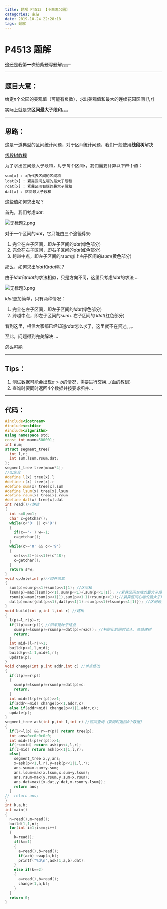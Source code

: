 ```yaml
---
title: 题解 P4513 【小白逛公园】
categories: 主站
date: 2019-10-24 22:28:18
tags: 题解
---
```


 

# P4513 题解
~~这还是我第一次给紫题写题解。。。~~

---

## 题目大意：
给定$n$个公园的美观值（可能有负数），求出美观值和最大的连续花园区间 $[l,r]$ 

实际上就是求**区间最大子段和**。。。

---

## 思路：
这是一道典型的区间统计问题，对于区间统计问题，我们一般使用**线段树**解决

[线段树教程](https://listener1379.site/2019/[数据结构]线段树/)

为了求出区间最大子段和，对于每个区间x，我们需要计算以下四个值：
```
sum[x] : x所代表区间的区间和
ldat[x] : 紧靠区间左端的最大子段和
rdat[x] : 紧靠区间右端的最大子段和
dat[x] : 区间最大子段和

```

这些值如何求出呢？

首先，我们考虑$dat$:

![无标题2.png](https://i.loli.net/2019/09/05/JeHP9qKl45cXrj8.png)

对于一个区间的$dat$，它只能由三个途径得来:
1. 完全在左子区间，即左子区间的$dat$(绿色部分)
2. 完全在右子区间，即右子区间的$dat$(红色部分)
3. 跨越中点，即左子区间的$rsum$加上右子区间的$lsum$(黄色部分)

那么，如何求出$ldat$和$rdat$呢？

由于$ldat$和$rdat$的求法相似，只是方向不同，这里只考虑$ldat$的求法 $\dots$

![无标题3.png](https://i.loli.net/2019/09/05/fNOaXwJ75pejxMZ.png)

$ldat$更加简单，只有两种情况：
1. 完全在左子区间，即左子区间的$ldat$(绿色部分)
2. 跨越中点，即左子区间的$sum +$ 右子区间的 $ldat$(红色部分)

看到这里，相信大家都已经知道$rdat$怎么求了，这里就不在赘述。。。

至此，问题得到完美解决 $\dots$

~~怎么可能~~

---

## Tips：
1. 测试数据可能会出现$a>b$的情况，需要进行交换...(血的教训)
2. 查询时要同时返回4个数据并按要求归并...

---

## 代码：
```cpp
#include<iostream>
#include<cstdio>
#include<algorithm>
using namespace std;
const int maxn=500001;
int n,m;
struct segment_tree{
  int l,r;
  int sum,lsum,rsum,dat;
};
segment_tree tree[maxn*4];
//宏定义
#define l(x) tree[x].l
#define r(x) tree[x].r
#define sum(x) tree[x].sum
#define lsum(x) tree[x].lsum
#define rsum(x) tree[x].rsum
#define dat(x) tree[x].dat
int read()//快读
{
  int s=0,w=1;
  char c=getchar();
  while(c<'0' || c>'9')
  {
    if(c=='-') w=-1;
    c=getchar();
  }
  while(c>='0' && c<='9')
  {
    s=(s<<3)+(s<<1)+(c^48);
    c=getchar();
  }
  return s*w;
}
void update(int p)//归并信息
{
  sum(p)=sum(p<<1)+sum(p<<1|1); //区间和
  lsum(p)=max(lsum(p<<1),sum(p<<1)+lsum(p<<1|1)); //紧靠区间左端的最大子段和
  rsum(p)=max(rsum(p<<1|1),sum(p<<1|1)+rsum(p<<1));//紧靠区间右端的最大子段和
  dat(p)=max({dat(p<<1),dat(p<<1|1),rsum(p<<1)+lsum(p<<1|1)}); //区间最大子段和
}
void build(int p,int l,int r) //建树
{
  l(p)=l,r(p)=r;
  if(l(p)==r(p)){ //如果是叶子结点
    sum(p)=lsum(p)=rsum(p)=dat(p)=read(); //初始化的同时读入，高效建树
    return;
  }
  int mid=(l+r)>>1;
  build(p<<1,l,mid);
  build(p<<1|1,mid+1,r);
  update(p);
}
void change(int p,int addr,int c) //单点修改
{
  if(l(p)==r(p))
  {
    sum(p)=lsum(p)=rsum(p)=dat(p)=c;
    return;
  }
  int mid=(l(p)+r(p))>>1;
  if(addr<=mid) change(p<<1,addr,c);
  else if(addr>mid) change(p<<1|1,addr,c);
  update(p);
}
segment_tree ask(int p,int l,int r) //区间查询（要同时返回4个数据）
{
  if(l<=l(p) && r>=r(p)) return tree[p];
  int ans=0xc0c0c0c0;
  int mid=(l(p)+r(p))>>1;
  if(r<=mid) return ask(p<<1,l,r);
  if(l>mid) return ask(p<<1|1,l,r);
  else{
    segment_tree x,y,ans;
    x=ask(p<<1,l,r),y=ask(p<<1|1,l,r);
    ans.sum=x.sum+y.sum;
    ans.lsum=max(x.lsum,x.sum+y.lsum);
    ans.rsum=max(y.rsum,y.sum+x.rsum);
    ans.dat=max({x.dat,y.dat,x.rsum+y.lsum});
    return ans;
  }
//  return ans;
}
int k,a,b;
int main()
{
  n=read(),m=read();
  build(1,1,n);
  for(int i=1;i<=m;i++)
  {
    k=read();
    if(k==1)
    {
      a=read(),b=read();
      if(a>b) swap(a,b);
      printf("%d\n",ask(1,a,b).dat);
    }
    else if(k==2)
    {
      a=read(),b=read();
      change(1,a,b);
    }
  }
  return 0;
}


```